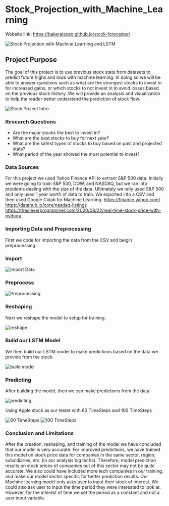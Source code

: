 # Stock_Projection_with_Machine_Learning

Website link: https://bakeralexan.github.io/stock-forecaster/

<img src="/templates/images/stock_main.jpg" alt="Stock Projection with Machine Learning and LSTM"/>

## Project Purpose

The goal of this project is to use previous stock stats from datasets to predict future highs and lows with machine learning. In doing so we will be able to answer questions such as what are the strongest stocks to invest in for increased gains, or which stocks to not invest in to avoid losses based on the previous stock history. We will provide an analysis and visualization to help the reader better understand the prediction of stock flow.

<img src="/templates/images/stock_project_intro.png" alt="Stock Project Intro"/>

### Research Questions
* Are the major stocks the best to invest in? 
* What are the best stocks to buy for next year? 
* What are the safest types of stocks to buy based on past and projected stats? 
* What period of the year showed the most potential to invest?

### Data Sources
For this project we used Yahoo Finance API to extract S&P 500 data. Initially we were going to train S&P 500, DOW, and NASDAQ, but we ran into problems dealing with the size of the data. Ultimately we only used S&P 500 and only used 1 year worth of data to train. We exported into a CSV and then used Google Colab for Machine Learning.
https://finance.yahoo.com/
https://datahub.io/core/nasdaq-listings
https://thecleverprogrammer.com/2020/08/22/real-time-stock-price-with-python/

### Importing Data and Preprocessing
First we code for importing the data from the CSV and beigin preprocessing.

### Import

<img src="/templates/images/import_csv.png" alt="Import Data"/>

### Preprocess

<img src="/templates/images/preprocessing.png" alt="Preprocessing"/>

### Reshaping
Next we reshape the model to setup for training.

<img src="/templates/images/reshape.png" alt="reshape"/>

### Build our LSTM Model
We then build our LSTM model to make predictions based on the data we provide from the stock.

<img src="/templates/images/build_model.png" alt="build model"/>

### Predicting
After building the model, then we can make predictions from the data.

<img src="/templates/images/predicting.png" alt="predicting"/>

Using Apple stock as our tester with 60 TimeSteps and 100 TimeSteps

<img src="/templates/images/60apple.png" alt="60 TimeSteps"/>

<img src="/templates/images/100apple.png" alt="100 TimeSteps"/>

### Conclusion and Limitations
After the creation, reshaping, and training of the model we have concluded that our model is very accurate. For improved predictions, we have trained this model on stock price data for companies in the same sector, region, subsidiaries, etc. (in our analysis big techs). Therefore, model prediction results on stock prices of companies out of this sector may not be quite accurate. We also could have included more tech companies in our training, and make our model sector specific for better prediction results. Our Machine learning model only asks user to input their stock of interest. We could also ask user to input the time period they were interested to look at. However, for the interest of time we set the period as a constant and not a user input variable.

